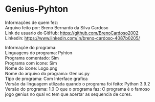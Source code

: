 # Genius-Pyhton
Informações de quem fez:  
  Arquivo feito por: Breno Bernardo da Silva Cardoso  
  Link de usuario do GitHub: https://github.com/BrenoCardoso2002  
  Linkedin: https://www.linkedin.com/in/breno-cardoso-4087b0205/  

Informaçõe do programa:  
  Linguagens do programa: Pyhton  
  Programa comentado: Sim  
  Programa com icone: Sim  
  Nome do icone: Logo.png  
  Nome do arquivo do programa: Genius.py  
  Tipo de programa: Com Interface grafica  
  Versão da linguagem utlizada quando o programa foi feito: Python 3.9.2
  Versão do programa: 1.0
  O que o programa faz: O programa é o famoso jogo genius no qual vc tem que acertar as sequencia de cores.
